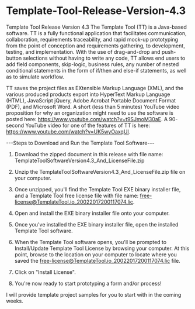# Template-Tool-Release-Version-4.3
Template Tool Release Version 4.3
The Template Tool (TT) is a Java-based software. TT is a fully functional application that facilitates communication, collaboration, requirements traceability, and rapid mock-up prototyping from the point of conception and requirements gathering, to development, testing, and implementation. With the use of drag-and-drop and push-button selections without having to write any code, TT allows end users to add field components, skip-logic, business rules, any number of nested conditional statements in the form of if/then and else-if statements, as well as to simulate workflow.

TT saves the project files as EXtensible Markup Language (XML), and the various produced products export into HyperText Markup Language (HTML), JavaScript jQuery, Adobe Acrobat Portable Document Format (PDF), and Microsoft Word. A short (less than 5 minutes) YouTube video proposition for why an organization might need to use the software is posted here: https://www.youtube.com/watch?v=t9SJmoM30aE. A 90-second YouTube video for one of the features of TT is here: https://www.youtube.com/watch?v=UK5wyOaxqUI.

---Steps to Download and Run the Template Tool Software---
1. Download the zipped document in this release with file name: TemplateToolSoftwareVersion4.3_And_LicenseFile.zip

2. Unzip the TemplateToolSoftwareVersion4.3_And_LicenseFile.zip file on your computer.

3. Once unzipped, you'll find the Template Tool EXE binary installer file, and a Template Tool free license file with file name: free-license@TemplateTool.io_20022017200117074.lic.

4. Open and install the EXE binary installer file onto your computer.

5. Once you've installed the EXE binary installer file, open the installed Template Tool software.

6. When the Template Tool software opens, you'll be prompted to Install/Update Template Tool License by browsing your computer. At this point, browse to the location on your computer to locate where you saved the free-license@TemplateTool.io_20022017200117074.lic file.

7. Click on "Install License".

8. You're now ready to start prototyping a form and/or process!

I will provide template project samples for you to start with in the coming weeks.
